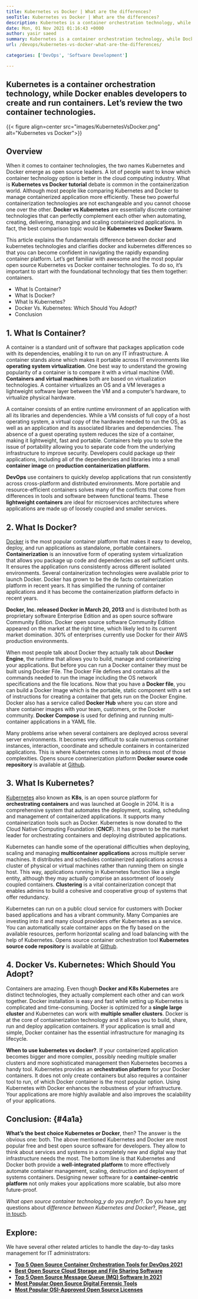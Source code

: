 ```yaml
---
title: Kubernetes vs Docker | What are the differences?
seoTitle: Kubernetes vs Docker | What are the differences?
description: Kubernetes is a container orchestration technology, while Docker is a technology for creating and running containers. Let’s review Kubernetes vs Docker.
date: Mon, 01 Nov 2021 01:16:43 +0000
author: yasir saeed
summary: Kubernetes is a container orchestration technology, while Docker enables developers to create and run containers. Let’s review the two container technologies.
url: /devops/kubernetes-vs-docker-what-are-the-differences/

categories: ['DevOps', 'Software Development']

---
```

## Kubernetes is a container orchestration technology, while Docker enables developers to create and run containers. Let’s review the two container technologies.

{{< figure align=center src="images/KubernetesVsDocker.png" alt="Kubernetes vs Docker">}}

## **Overview**

When it comes to container technologies, the two names Kubernetes and Docker emerge as open source leaders. A lot of people want to know which container technology option is better in the cloud computing industry. What is **Kubernetes vs Docker** **tutorial** debate is common in the containerization world. Although most people like comparing Kubernetes and Docker to manage containerized application more efficiently. These two powerful containerization technologies are not exchangeable and you cannot choose one over the other. **Docker vs Kubernetes** are essentially discrete container technologies that can perfectly complement each other when automating, creating, delivering, managing and scaling containerized applications. In fact, the best comparison topic would be **Kubernetes vs Docker Swarm**.

This article explains the fundamentals difference between docker and kubernetes technologies and clarifies docker and kubernetes differences so that you can become confident in navigating the rapidly expanding container platform. Let’s get familiar with awesome and the most popular open source Kubernetes vs Docker container technologies. To do so, it’s important to start with the foundational technology that ties them together: containers.

  * What Is Container?
  * What Is Docker?
  * What Is Kubernetes?
  * Docker Vs. Kubernetes: Which Should You Adopt?
  * Conclusion

## 1. **What Is Container?**

A container is a standard unit of software that packages application code with its dependencies, enabling it to run on any IT infrastructure. A container stands alone which makes it portable across IT environments like **operating system virtualization**. One best way to understand the growing popularity of a container is to compare it with a virtual machine (VM). **Containers and virtual machines** both are based on virtualization technologies. A container virtualizes an OS and a VM leverages a lightweight software layer between the VM and a computer’s hardware, to virtualize physical hardware.

A container consists of an entire runtime environment of an application with all its libraries and dependencies. While a VM consists of full copy of a host operating system, a virtual copy of the hardware needed to run the OS, as well as an application and its associated libraries and dependencies. The absence of a guest operating system reduces the size of a container, making it lightweight, fast and portable. Containers help you to solve the issue of portability allowing you to separate code from the underlying infrastructure to improve security. Developers could package up their applications, including all of the dependencies and libraries into a small **container image** on **production containerization platform**.

**DevOps** use containers to quickly develop applications that run consistently across cross-platform and distributed environments. More portable and resource-efficient containers solves many of the conflicts that come from differences in tools and software between functional teams. These **lightweight containers** are ideal for microservices architectures where applications are made up of loosely coupled and smaller services.

## 2. **What Is Docker?**

[Docker][1] is the most popular container platform that makes it easy to develop, deploy, and run applications as standalone, portable containers. **Containerization** is an innovative form of operating system virtualization that allows you package up code and dependencies as self sufficient units. It ensures the application runs consistently across different isolated environments. Several containerization technologies were available prior to launch Docker. Docker has grown to be the de facto containerization platform in recent years. It has simplified the running of container applications and it has become the containerization platform defacto in recent years.

**Docker, Inc. released Docker in March 20, 2013** and is distributed both as proprietary software Enterprise Edition and as open source software Community Edition. Docker open source software Community Edition appeared on the market at the right time, which likely led to its current market domination. 30% of enterprises currently use Docker for their AWS production environments.

When most people talk about Docker they actually talk about **Docker Engine**, the runtime that allows you to build, manage and containerizing your applications. But before you can run a Docker container they must be built using Docker File. The Docker File defines and contains all the commands needed to run the image including the OS network specifications and the file locations. Now that you have a **Docker file**, you can build a Docker Image which is the portable, static component with a set of instructions for creating a container that gets run on the Docker Engine. Docker also has a service called **Docker Hub** where you can store and share container images with your team, customers, or the Docker community. **Docker Compose** is used for defining and running multi-container applications in a YAML file.

Many problems arise when several containers are deployed across several server environments. It becomes very difficult to scale numerous container instances, interaction, coordinate and schedule containers in containerized applications. This is where Kubernetes comes in to address most of those complexities. Opens source containerization platform **Docker source code repository** is available at [Github][2].

## 3. **What Is Kubernetes?**

[Kubernetes][3] also known as **K8s**, is an open source platform for **orchestrating containers** and was launched at Google in 2014. It is a comprehensive system that automates the deployment, scaling, scheduling and management of containerized applications. It supports many containerization tools such as Docker. Kubernetes is now donated to the Cloud Native Computing Foundation (**CNCF**). It has grown to be the market leader for orchestrating containers and deploying distributed applications.

Kubernetes can handle some of the operational difficulties when deploying, scaling and managing **multicontainer applications** across multiple server machines. It distributes and schedules containerized applications across a cluster of physical or virtual machines rather than running them on single host. This way, applications running in Kubernetes function like a single entity, although they may actually comprise an assortment of loosely coupled containers. **Clustering** is a vital containerization concept that enables admins to build a cohesive and cooperative group of systems that offer redundancy.

Kubernetes can run on a public cloud service for customers with Docker based applications and has a vibrant community. Many Companies are investing into it and many cloud providers offer Kubernetes as a service. You can automatically scale container apps on the fly based on the available resources, perform horizontal scaling and load balancing with the help of Kubernetes. Opens source container orchestration tool **Kubernetes source code repository** is available at [Github][4].

## 4. Docker Vs. Kubernetes: Which Should You Adopt?

Containers are amazing. Even though **Docker and K8s Kubernetes** are distinct technologies, they actually complement each other and can work together. Docker installation is easy and fast while setting up Kubernetes is complicated and time-consuming. Docker is optimized for a **single large cluster** and Kubernetes can work with **multiple smaller clusters**. Docker is at the core of containerization technology and it allows you to build, share, run and deploy application containers. If your application is small and simple, Docker container has the essential infrastructure for managing its lifecycle.

**When to use kubernetes vs docker?**. If your containerized application becomes bigger and more complex, possibly needing multiple smaller clusters and more sophisticated management then Kubernetes becomes a handy tool. Kubernetes provides an **orchestration platform** for your Docker containers. It does not only create containers but also requires a container tool to run, of which Docker container is the most popular option. Using Kubernetes with Docker enhances the robustness of your infrastructure. Your applications are more highly available and also improves the scalability of your applications.

## **Conclusion:** {#4a1a}

**What’s the best choice Kubernetes or Docker**, then? The answer is the obvious one: both. The above mentioned Kubernetes and Docker are most popular free and best open source software for developers. They allow to think about services and systems in a completely new and digital way that infrastructure needs the most. The bottom line is that Kubernetes and Docker both provide a **well-integrated platform** to more effectively automate container management, scaling, destruction and deployment of systems containers. Designing newer software for a **container-centric platform** not only makes your applications more scalable, but also more future-proof.

_What open source container technolog_y do you prefer_?. Do you have any questions about _difference between Kubernetes and Docker_?, Please_ [get in touch][5].

## Explore:

We have several other related articles to handle the day-to-day tasks management for IT administrators:

  * **[Top 5 Open Source Container Orchestration Tools for DevOps 2021][6]**
  * **[Best Open Source Cloud Storage and File Sharing Software][7]**
  * **[Top 5 Open Source Message Queue (MQ) Software In 2021][8]**
  * **[Most Popular Open Source Digital Forensic Tools][9]**
  * **[Most Popular OSI-Approved Open Source Licenses][10]**

 [1]: https://www.docker.com/
 [2]: https://github.com/docker
 [3]: https://kubernetes.io/
 [4]: https://github.com/kubernetes/kubernetes
 [5]: mailto:yasir.saeed@aspose.com
 [6]: https://blog.containerize.com/devops/top-5-open-source-container-orchestration-tools-for-devops-in-2021/

 [7]: https://products.containerize.com/backup-and-sync/
 [8]: https://blog.containerize.com/message-queue-software/top-5-open-source-message-queue-software-in-2021/

 [9]: https://blog.containerize.com/digital-forensic-tools/top-5-open-source-digital-forensic-tools-in-2021/

 [10]: https://blog.containerize.com/licenses-standards/top-5-most-popular-osi-approved-open-source-licenses-of-2021/
